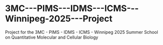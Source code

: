 # 3MC---PIMS---IDMS---ICMS---Winnipeg-2025---Project
Project for the 3MC - PIMS - IDMS - ICMS - Winnipeg 2025 Summer School on Quantitative Molecular and Cellular Biology
